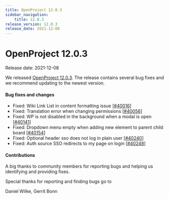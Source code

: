 ```yaml
---
title: OpenProject 12.0.3
sidebar_navigation:
    title: 12.0.3
release_version: 12.0.3
release_date: 2021-12-08
---
```


# OpenProject 12.0.3

Release date: 2021-12-08

We released [OpenProject 12.0.3](https://community.openproject.org/versions/1498).
The release contains several bug fixes and we recommend updating to the newest version.

<!--more-->
#### Bug fixes and changes

- Fixed: Wiki Link List in content formatting issue \[[#40016](https://community.openproject.org/wp/40016)\]
- Fixed: Translation error when changing permissions \[[#40056](https://community.openproject.org/wp/40056)\]
- Fixed: WP is not disabled in the background when a modal is open \[[#40141](https://community.openproject.org/wp/40141)\]
- Fixed: Dropdown menu empty when adding new element to parent child board \[[#40154](https://community.openproject.org/wp/40154)\]
- Fixed: Optional header sso does not log in plain user \[[#40240](https://community.openproject.org/wp/40240)\]
- Fixed: Auth source SSO redirects to my page on login \[[#40248](https://community.openproject.org/wp/40248)\]

#### Contributions
A big thanks to community members for reporting bugs and helping us identifying and providing fixes.

Special thanks for reporting and finding bugs go to

Daniel Wilke, Gerrit Bonn
